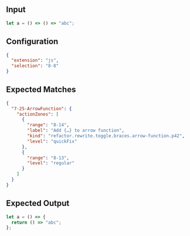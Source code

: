 ## Input

```javascript input
let a = () => () => "abc";
```

## Configuration

```json configuration
{
  "extension": "js",
  "selection": "8-8"
}
```

## Expected Matches

```json expected matches
{
  "7-25-ArrowFunction": {
    "actionZones": [
      {
        "range": "8-14",
        "label": "Add {…} to arrow function",
        "kind": "refactor.rewrite.toggle.braces.arrow-function.p42",
        "level": "quickFix"
      },
      {
        "range": "8-13",
        "level": "regular"
      }
    ]
  }
}
```

## Expected Output

```javascript expected output
let a = () => {
  return () => "abc";
};
```

